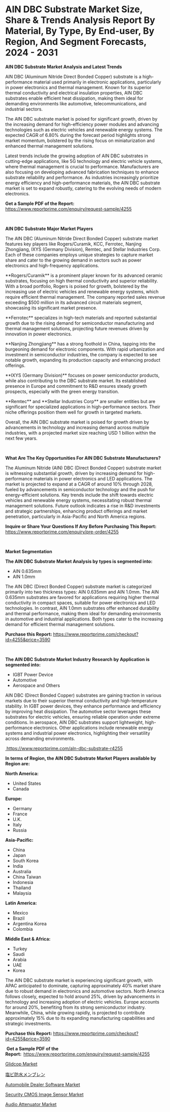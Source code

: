<p><h1>AlN DBC Substrate Market Size, Share & Trends Analysis Report By Material, By Type, By End-user, By Region, And Segment Forecasts, 2024 - 2031</h1></p><p><strong>AlN DBC Substrate Market Analysis and Latest Trends</strong></p>
<p><p>AlN DBC (Aluminum Nitride Direct Bonded Copper) substrate is a high-performance material used primarily in electronic applications, particularly in power electronics and thermal management. Known for its superior thermal conductivity and electrical insulation properties, AlN DBC substrates enable efficient heat dissipation, making them ideal for demanding environments like automotive, telecommunications, and industrial sectors.</p><p>The AlN DBC substrate market is poised for significant growth, driven by the increasing demand for high-efficiency power modules and advancing technologies such as electric vehicles and renewable energy systems. The expected CAGR of 6.80% during the forecast period highlights strong market momentum, bolstered by the rising focus on miniaturization and enhanced thermal management solutions.</p><p>Latest trends include the growing adoption of AlN DBC substrates in cutting-edge applications, like 5G technology and electric vehicle systems, where thermal management is crucial to performance. Manufacturers are also focusing on developing advanced fabrication techniques to enhance substrate reliability and performance. As industries increasingly prioritize energy efficiency and high-performance materials, the AlN DBC substrate market is set to expand robustly, catering to the evolving needs of modern electronics.</p></p>
<p><strong>Get a Sample PDF of the Report:&nbsp;</strong> <a href="https://www.reportprime.com/enquiry/request-sample/4255">https://www.reportprime.com/enquiry/request-sample/4255</a></p>
<p>&nbsp;</p>
<p><strong>AlN DBC Substrate Major Market Players</strong></p>
<p><p>The AlN DBC (Aluminum Nitride Direct Bonded Copper) substrate market features key players like Rogers/Curamik, KCC, Ferrotec, Nanjing Zhongjiang, IXYS (Germany Division), Remtec, and Stellar Industries Corp. Each of these companies employs unique strategies to capture market share and cater to the growing demand in sectors such as power electronics and high-frequency applications.</p><p>**Rogers/Curamik** is a prominent player known for its advanced ceramic substrates, focusing on high thermal conductivity and superior reliability. With a broad portfolio, Rogers is poised for growth, bolstered by the increasing use of electric vehicles and renewable energy systems, which require efficient thermal management. The company reported sales revenue exceeding $500 million in its advanced circuit materials segment, showcasing its significant market presence.</p><p>**Ferrotec** specializes in high-tech materials and reported substantial growth due to the rising demand for semiconductor manufacturing and thermal management solutions, projecting future revenues driven by innovation in power electronics.</p><p>**Nanjing Zhongjiang** has a strong foothold in China, tapping into the burgeoning demand for electronic components. With rapid urbanization and investment in semiconductor industries, the company is expected to see notable growth, expanding its production capacity and enhancing product offerings.</p><p>**IXYS (Germany Division)** focuses on power semiconductor products, while also contributing to the DBC substrate market. Its established presence in Europe and commitment to R&D ensures steady growth prospects, especially with the green energy transition.</p><p>**Remtec** and **Stellar Industries Corp** are smaller entities but are significant for specialized applications in high-performance sectors. Their niche offerings position them well for growth in targeted markets.</p><p>Overall, the AlN DBC substrate market is poised for growth driven by advancements in technology and increasing demand across multiple industries, with a projected market size reaching USD 1 billion within the next few years.</p></p>
<p>&nbsp;</p>
<p><strong>What Are The Key Opportunities For AlN DBC Substrate Manufacturers?</strong></p>
<p><p>The Aluminum Nitride (AlN) DBC (Direct Bonded Copper) substrate market is witnessing substantial growth, driven by increasing demand for high-performance materials in power electronics and LED applications. The market is projected to expand at a CAGR of around 10% through 2028, fueled by advancements in semiconductor technology and the push for energy-efficient solutions. Key trends include the shift towards electric vehicles and renewable energy systems, necessitating robust thermal management solutions. Future outlook indicates a rise in R&D investments and strategic partnerships, enhancing product offerings and market penetration, particularly in Asia-Pacific and North America regions.</p></p>
<p><strong>Inquire or Share Your Questions If Any Before Purchasing This Report:</strong> <a href="https://www.reportprime.com/enquiry/pre-order/4255">https://www.reportprime.com/enquiry/pre-order/4255</a></p>
<p>&nbsp;</p>
<p><strong>Market Segmentation</strong></p>
<p><strong>The AlN DBC Substrate Market Analysis by types is segmented into:</strong></p>
<p><ul><li>AlN 0.635mm</li><li>AlN 1.0mm</li></ul></p>
<p><p>The AlN DBC (Direct Bonded Copper) substrate market is categorized primarily into two thickness types: AlN 0.635mm and AlN 1.0mm. The AlN 0.635mm substrates are favored for applications requiring higher thermal conductivity in compact spaces, suitable for power electronics and LED technologies. In contrast, AlN 1.0mm substrates offer enhanced durability and thermal performance, making them ideal for demanding environments in automotive and industrial applications. Both types cater to the increasing demand for efficient thermal management solutions.</p></p>
<p><strong>Purchase this Report:&nbsp;</strong><a href="https://www.reportprime.com/checkout?id=4255&price=3590">https://www.reportprime.com/checkout?id=4255&price=3590</a></p>
<p>&nbsp;</p>
<p><strong>The AlN DBC Substrate Market Industry Research by Application is segmented into:</strong></p>
<p><ul><li>IGBT Power Device</li><li>Automotive</li><li>Aerospace and Others</li></ul></p>
<p><p>AlN DBC (Direct Bonded Copper) substrates are gaining traction in various markets due to their superior thermal conductivity and high-temperature stability. In IGBT power devices, they enhance performance and efficiency by improving heat dissipation. The automotive sector leverages these substrates for electric vehicles, ensuring reliable operation under extreme conditions. In aerospace, AlN DBC substrates support lightweight, high-performance electronics. Other applications include renewable energy systems and industrial power electronics, highlighting their versatility across demanding environments.</p></p>
<p><a href="https://www.reportprime.com/aln-dbc-substrate-r4255">&nbsp;https://www.reportprime.com/aln-dbc-substrate-r4255</a></p>
<p><strong>In terms of Region, the AlN DBC Substrate Market Players available by Region are:</strong></p>
<p>
    <p> <strong> North America: </strong>
        <ul>
            <li>United States</li>
            <li>Canada</li>
        </ul>
        </p> 
    <p> <strong> Europe: </strong>
        <ul>
            <li>Germany</li>
            <li>France</li>
            <li>U.K.</li>
            <li>Italy</li>
            <li>Russia</li>
        </ul>
        </p> 
    <p> <strong> Asia-Pacific: </strong>
        <ul>
            <li>China</li>
            <li>Japan</li>
            <li>South Korea</li>
            <li>India</li>
            <li>Australia</li>
            <li>China Taiwan</li>
            <li>Indonesia</li>
            <li>Thailand</li>
            <li>Malaysia</li>
        </ul>
        </p> 
    <p> <strong> Latin America: </strong>
        <ul>
            <li>Mexico</li>
            <li>Brazil</li>
            <li>Argentina Korea</li>
            <li>Colombia</li>
        </ul>
        </p> 
    <p> <strong> Middle East & Africa: </strong>
        <ul>
            <li>Turkey</li>
            <li>Saudi</li>
            <li>Arabia</li>
            <li>UAE</li>
            <li>Korea</li>
        </ul>
    </p>
    </p>
<p><p>The AlN DBC substrate market is experiencing significant growth, with APAC anticipated to dominate, capturing approximately 40% market share due to robust demand in electronics and automotive sectors. North America follows closely, expected to hold around 25%, driven by advancements in technology and increasing adoption of electric vehicles. Europe accounts for around 20%, benefiting from its strong semiconductor industry. Meanwhile, China, while growing rapidly, is projected to contribute approximately 15% due to its expanding manufacturing capabilities and strategic investments.</p></p>
<p><strong>Purchase this Report: </strong><a href="https://www.reportprime.com/checkout?id=4255&price=3590">https://www.reportprime.com/checkout?id=4255&price=3590</a></p>
<p>&nbsp;<strong>Get a Sample PDF of the Report:&nbsp;&nbsp;</strong><a href="https://www.reportprime.com/enquiry/request-sample/4255">https://www.reportprime.com/enquiry/request-sample/4255</a></p>
<p><strong></strong></p>
<p><p><a href="https://issuu.com/reportprime-2/docs/glidcop-market-size-2030.pptx_894ed59e7750fe">Glidcop Market</a></p><p><a href="https://medium.com/@terisa30p/pvc-waterproofing-membranes-market-%E3%81%AE%E3%82%B0%E3%83%AD%E3%83%BC%E3%83%90%E3%83%AB%E5%B8%82%E5%A0%B4%E6%A6%82%E8%A6%81%E3%81%AF-%E4%B8%96%E7%95%8C%E3%81%8A%E3%82%88%E3%81%B3%E4%B8%BB%E8%A6%81%E5%B8%82%E5%A0%B4%E3%81%AB%E3%81%8A%E3%81%91%E3%82%8B%E6%A5%AD%E7%95%8C%E3%81%AB%E5%BD%B1%E9%9F%BF%E3%82%92%E4%B8%8E%E3%81%88%E3%82%8B%E4%B8%BB%E8%A6%81%E3%81%AA%E3%83%88%E3%83%AC%E3%83%B3%E3%83%89%E3%81%AB%E3%81%A4%E3%81%84%E3%81%A6-%E7%8B%AC%E8%87%AA%E3%81%AE%E8%A6%96%E7%82%B9%E3%82%92%E6%8F%90%E4%BE%9B%E3%81%97%E3%81%BE%E3%81%99-d4bcc624d049?postPublishedType=initial">塩ビ防水メンブレン</a></p><p><a href="https://www.linkedin.com/pulse/automobile-dealer-software-market-research-report-forecast-gjvge?trackingId=GEDpzVsHRqOGGUudQljm%2Bg%3D%3D">Automobile Dealer Software Market</a></p><p><a href="https://github.com/RuthLucas64/Market-Research-Report-List-1/blob/main/security-cmos-image-sensor-market.md">Security CMOS Image Sensor Market</a></p><p><a href="https://github.com/NathanColeman327/Market-Research-Report-List-1/blob/main/audio-attenuator-market.md">Audio Attenuator Market</a></p></p>